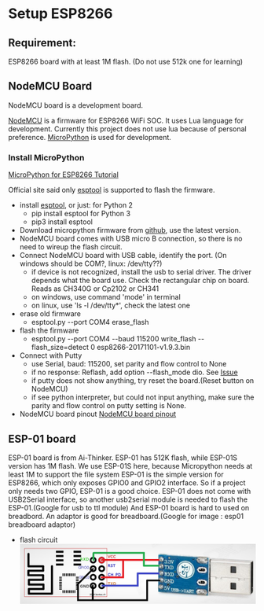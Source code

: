 # Setup ESP8266 
## Requirement:
ESP8266 board with at least 1M flash. (Do not use 512k one for learning)
## NodeMCU Board
NodeMCU board is a development board.

[NodeMCU](https://github.com/nodemcu/nodemcu-firmware) is a firmware for ESP8266 WiFi SOC. It uses Lua language for development.
Currently this project does not use lua because of personal preference. [MicroPython](http://micropython.org) is used for development.
### Install MicroPython
[MicroPython for ESP8266 Tutorial](http://docs.micropython.org/en/v1.9.2/esp8266/esp8266/tutorial/index.html)

Official site said only [esptool](https://github.com/espressif/esptool/) is supported to flash the firmware. 
* install [esptool](https://github.com/espressif/esptool/), or just:
for Python 2
	* pip install esptool
for Python 3
	* pip3 install esptool
* Download micropython firmware from [github](http://micropython.org/download#esp8266), use the latest version. 
* NodeMCU board comes with USB micro B connection, so there is no need to wireup the flash circuit.
* Connect NodeMCU board with USB cable, identify the port. (On windows should be COM?, linux: /dev/tty??)
	* if device is not recognized, install the usb to serial driver. The driver depends what the board use. Check the rectangular chip on board. Reads as CH340G or Cp2102 or CH341
	* on windows, use command 'mode' in terminal
	* on linux, use 'ls -l /dev/tty\*', check the latest one
* erase old firmware
	* esptool.py --port COM4 erase_flash
* flash the firmware
	* esptool.py --port COM4 --baud 115200 write_flash --flash_size=detect 0 esp8266-20171101-v1.9.3.bin
* Connect with Putty
	* use Serial, baud: 115200, set parity and flow control to None
	* if no response: Reflash, add option --flash_mode dio. See [Issue](https://github.com/nodemcu/nodemcu-firmware/issues/2009)
	* if putty does not show anything, try reset the board.(Reset button on NodeMCU)
	* if see python interpreter, but could not input anything, make sure the parity and flow control on putty setting is None.
* NodeMCU board pinout
[NodeMCU board pinout](https://github.com/nodemcu/nodemcu-devkit-v1.0)

## ESP-01 board
ESP-01 board is from Ai-Thinker. ESP-01 has 512K flash, while ESP-01S version has 1M flash. We use ESP-01S here, because Micropython needs at least 1M to support the file system
ESP-01 is the simple version for ESP8266, which only exposes GPIO0 and GPIO2 interface. So if a project only needs two GPIO, ESP-01 is a good choice.
ESP-01 does not come with USB2Serial interface, so another usb2serial module is needed to flash the ESP-01.(Google for usb to ttl module)
And ESP-01 board is hard to used on breadbord. An adaptor is good for breadboard.(Google for image : esp01 breadboard adaptor)
* flash circuit
![esp01 flash](esp-01-flashing-diagram.png)
